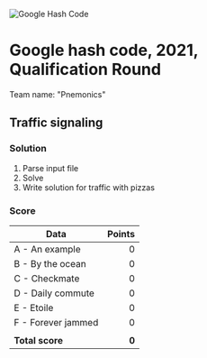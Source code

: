 ![Google Hash Code](https://i.imgur.com/KTDA2IL.png)

# Google hash code, 2021, Qualification Round

Team name: "Pnemonics"

## Traffic signaling

### Solution

1. Parse input file
1. Solve
1. Write solution for traffic with pizzas

### Score

| Data | Points |
| --- | ---: |
| A - An example | 0 |
| B - By the ocean | 0 |
| C - Checkmate | 0 |
| D - Daily commute | 0 |
| E - Etoile | 0 |
| F - Forever jammed | 0 |
| |
| **Total score** | **0** |
